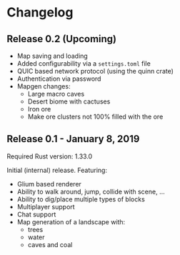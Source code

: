 # Changelog

## Release 0.2 (Upcoming)

* Map saving and loading
* Added configurability via a `settings.toml` file
* QUIC based network protocol (using the quinn crate)
* Authentication via password
* Mapgen changes:
  - Large macro caves
  - Desert biome with cactuses
  - Iron ore
  - Make ore clusters not 100% filled with the ore

## Release 0.1 - January 8, 2019

Required Rust version: 1.33.0

Initial (internal) release. Featuring:

* Glium based renderer
* Ability to walk around, jump, collide with scene, ...
* Ability to dig/place multiple types of blocks
* Multiplayer support
* Chat support
* Map generation of a landscape with:
  - trees
  - water
  - caves and coal
